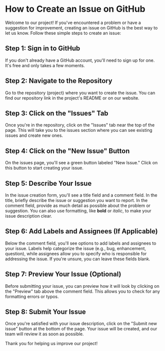 # How to Create an Issue on GitHub

Welcome to our project! If you've encountered a problem or have a suggestion for improvement, creating an issue on GitHub is the best way to let us know. Follow these simple steps to create an issue:

## Step 1: Sign in to GitHub
If you don't already have a GitHub account, you'll need to sign up for one. It's free and only takes a few moments.

## Step 2: Navigate to the Repository
Go to the repository (project) where you want to create the issue. You can find our repository link in the project's README or on our website.

## Step 3: Click on the "Issues" Tab
Once you're in the repository, click on the "Issues" tab near the top of the page. This will take you to the issues section where you can see existing issues and create new ones.

## Step 4: Click on the "New Issue" Button
On the issues page, you'll see a green button labeled "New Issue." Click on this button to start creating your issue.

## Step 5: Describe Your Issue
In the issue creation form, you'll see a title field and a comment field. In the title, briefly describe the issue or suggestion you want to report. In the comment field, provide as much detail as possible about the problem or suggestion. You can also use formatting, like **bold** or *italic*, to make your issue description clear.

## Step 6: Add Labels and Assignees (If Applicable)
Below the comment field, you'll see options to add labels and assignees to your issue. Labels help categorize the issue (e.g., bug, enhancement, question), while assignees allow you to specify who is responsible for addressing the issue. If you're unsure, you can leave these fields blank.

## Step 7: Preview Your Issue (Optional)
Before submitting your issue, you can preview how it will look by clicking on the "Preview" tab above the comment field. This allows you to check for any formatting errors or typos.

## Step 8: Submit Your Issue
Once you're satisfied with your issue description, click on the "Submit new issue" button at the bottom of the page. Your issue will be created, and our team will review it as soon as possible.

Thank you for helping us improve our project!

